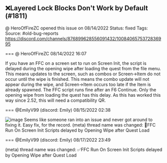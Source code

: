 ## ❌Layered Lock Blocks Don't Work by Default (#1811)
@ HeroOfFireZC opened this issue on 08/14/2022
Status: fixed
Tags: 
Source: #old-bug-reports https://discord.com/channels/876899628556091432/1008406575372836995


=== @ HeroOfFireZC 08/14/2022 16:07

If you have an FFC on a screen set to run on Screen Init, the script is delayed during the opening wipe after loading the quest from the file menu. This means updates to the screen, such as combos or Screen->Item do not occur until the wipe is finished.
This means the combo update will not appear during the wipe, and Screen->Item occurs too late if the Item is already spawned.
The FFC script runs fine after an F6 Continue. Only the opening wipe from loading the quest has this delay.
As this has worked this way since 2.52, this will need a compatibility QR.

=== @EmilyV99 (discord: Emily) 08/15/2022 02:38


![image](https://cdn.discordapp.com/attachments/1008406575372836995/1008565375664922704/unknown.png?ex=65e53433&is=65d2bf33&hm=972d6e9c05fb591abf3cf9b34b8eceff3f75a3214d80e870291831ee6779ec71&)
Seems like someone ran into an issue and never got around to fixing it.
Easy fix, for the record.
(meta) thread name was changed: 💊FFC Run On Screen Init Scripts delayed by Opening Wipe after Quest Load

=== @EmilyV99 (discord: Emily) 08/17/2022 23:49

(meta) thread name was changed: ✅FFC Run On Screen Init Scripts delayed by Opening Wipe after Quest Load
